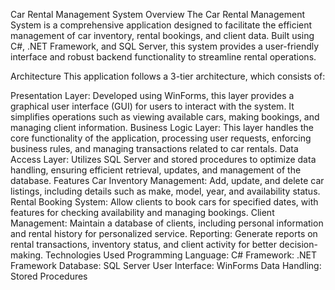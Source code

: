 Car Rental Management System
Overview
The Car Rental Management System is a comprehensive application designed to facilitate the efficient management of car inventory, rental bookings, and client data. Built using C#, .NET Framework, and SQL Server, this system provides a user-friendly interface and robust backend functionality to streamline rental operations.

Architecture
This application follows a 3-tier architecture, which consists of:

Presentation Layer: Developed using WinForms, this layer provides a graphical user interface (GUI) for users to interact with the system. It simplifies operations such as viewing available cars, making bookings, and managing client information.
Business Logic Layer: This layer handles the core functionality of the application, processing user requests, enforcing business rules, and managing transactions related to car rentals.
Data Access Layer: Utilizes SQL Server and stored procedures to optimize data handling, ensuring efficient retrieval, updates, and management of the database.
Features
Car Inventory Management: Add, update, and delete car listings, including details such as make, model, year, and availability status.
Rental Booking System: Allow clients to book cars for specified dates, with features for checking availability and managing bookings.
Client Management: Maintain a database of clients, including personal information and rental history for personalized service.
Reporting: Generate reports on rental transactions, inventory status, and client activity for better decision-making.
Technologies Used
Programming Language: C#
Framework: .NET Framework
Database: SQL Server
User Interface: WinForms
Data Handling: Stored Procedures
